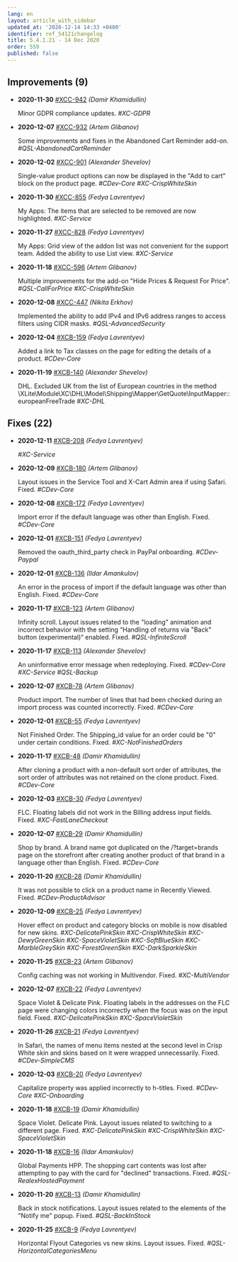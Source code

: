 ```yaml
---
lang: en
layout: article_with_sidebar
updated_at: '2020-12-14 14:33 +0400'
identifier: ref_54121changelog
title: 5.4.1.21 - 14 Dec 2020
order: 559
published: false
---
```

## Improvements (9)
* **2020-11-30** [#XCC-942](https://sellerlabs.atlassian.net/browse/XCC-942) _(Damir Khamidullin)_

  Minor GDPR compliance updates. _#XC-GDPR_

* **2020-12-07** [#XCC-932](https://sellerlabs.atlassian.net/browse/XCC-932) _(Artem Glibanov)_

  Some improvements and fixes in the Abandoned Cart Reminder add-on. _#QSL-AbandonedCartReminder_

* **2020-12-02** [#XCC-901](https://sellerlabs.atlassian.net/browse/XCC-901) _(Alexander Shevelov)_

  Single-value product options can now be displayed in the "Add to cart" block on the product page. _#CDev-Core #XC-CrispWhiteSkin_

* **2020-11-30** [#XCC-855](https://sellerlabs.atlassian.net/browse/XCC-855) _(Fedya Lavrentyev)_

  My Apps: The items that are selected to be removed are now highlighted. _#XC-Service_

* **2020-11-27** [#XCC-828](https://sellerlabs.atlassian.net/browse/XCC-828) _(Fedya Lavrentyev)_

  My Apps: Grid view of the addon list was not convenient for the support team. Added the ability to use List view. _#XC-Service_

* **2020-11-18** [#XCC-596](https://sellerlabs.atlassian.net/browse/XCC-596) _(Artem Glibanov)_

  Multiple improvements for the add-on "Hide Prices & Request For Price". _#QSL-CallForPrice #XC-CrispWhiteSkin_

* **2020-12-08** [#XCC-447](https://sellerlabs.atlassian.net/browse/XCC-447) _(Nikita Erkhov)_

  Implemented the ability to add IPv4 and IPv6 address ranges to access filters using CIDR masks. _#QSL-AdvancedSecurity_

* **2020-12-04** [#XCB-159](https://sellerlabs.atlassian.net/browse/XCB-159) _(Fedya Lavrentyev)_

  Added a link to Tax classes on the page for editing the details of a product. _#CDev-Core_

* **2020-11-19** [#XCB-140](https://sellerlabs.atlassian.net/browse/XCB-140) _(Alexander Shevelov)_

  DHL. Excluded UK from the list of European countries in the method \XLite\Module\XC\DHL\Model\Shipping\Mapper\GetQuote\InputMapper::europeanFreeTrade _#XC-DHL_


## Fixes (22)
* **2020-12-11** [#XCB-208](https://sellerlabs.atlassian.net/browse/XCB-208) _(Fedya Lavrentyev)_

   _#XC-Service_

* **2020-12-09** [#XCB-180](https://sellerlabs.atlassian.net/browse/XCB-180) _(Artem Glibanov)_

  Layout issues in the Service Tool and X-Cart Admin area if using Safari. Fixed. _#CDev-Core_

* **2020-12-08** [#XCB-172](https://sellerlabs.atlassian.net/browse/XCB-172) _(Fedya Lavrentyev)_

  Import error if the default language was other than English. Fixed. _#CDev-Core_

* **2020-12-01** [#XCB-151](https://sellerlabs.atlassian.net/browse/XCB-151) _(Fedya Lavrentyev)_

  Removed the oauth_third_party check in PayPal onboarding. _#CDev-Paypal_

* **2020-12-01** [#XCB-136](https://sellerlabs.atlassian.net/browse/XCB-136) _(Ildar Amankulov)_

  An error in the process of import if the default language was other than English. Fixed. _#CDev-Core_

* **2020-11-17** [#XCB-123](https://sellerlabs.atlassian.net/browse/XCB-123) _(Artem Glibanov)_

  Infinity scroll. Layout issues related to the "loading" animation and incorrect behavior with the setting “Handling of returns via "Back" button (experimental)“ enabled. Fixed. _#QSL-InfiniteScroll_

* **2020-11-17** [#XCB-113](https://sellerlabs.atlassian.net/browse/XCB-113) _(Alexander Shevelov)_

  An uninformative error message when redeploying. Fixed. _#CDev-Core #XC-Service #QSL-Backup_

* **2020-12-07** [#XCB-78](https://sellerlabs.atlassian.net/browse/XCB-78) _(Artem Glibanov)_

  Product import. The number of lines that had been checked during an import process was counted incorrectly. Fixed. _#CDev-Core_

* **2020-12-01** [#XCB-55](https://sellerlabs.atlassian.net/browse/XCB-55) _(Fedya Lavrentyev)_

  Not Finished Order. The Shipping_id value for an order could be "0" under certain conditions. Fixed. _#XC-NotFinishedOrders_

* **2020-11-17** [#XCB-48](https://sellerlabs.atlassian.net/browse/XCB-48) _(Damir Khamidullin)_

  After cloning a product with a non-default sort order of attributes, the sort order of attributes was not retained on the clone product. Fixed. _#CDev-Core_

* **2020-12-03** [#XCB-30](https://sellerlabs.atlassian.net/browse/XCB-30) _(Fedya Lavrentyev)_

  FLC. Floating labels did not work in the Billing address input fields. Fixed. _#XC-FastLaneCheckout_

* **2020-12-07** [#XCB-29](https://sellerlabs.atlassian.net/browse/XCB-29) _(Damir Khamidullin)_

  Shop by brand. A brand name got duplicated on the /?target=brands page on the storefront after creating another product of that brand in a language other than English. Fixed. _#CDev-Core_

* **2020-11-20** [#XCB-28](https://sellerlabs.atlassian.net/browse/XCB-28) _(Damir Khamidullin)_

  It was not possible to click on a product name in Recently Viewed. Fixed. _#CDev-ProductAdvisor_

* **2020-12-09** [#XCB-25](https://sellerlabs.atlassian.net/browse/XCB-25) _(Fedya Lavrentyev)_

  Hover effect on product and category blocks on mobile is now disabled for new skins. _#XC-DelicatePinkSkin #XC-CrispWhiteSkin #XC-DewyGreenSkin #XC-SpaceVioletSkin #XC-SoftBlueSkin #XC-MarbleGreySkin #XC-ForestGreenSkin #XC-DarkSparkleSkin_

* **2020-11-25** [#XCB-23](https://sellerlabs.atlassian.net/browse/XCB-23) _(Artem Glibanov)_

  Config caching was not working in Multivendor. Fixed. _#XC-MultiVendor_

* **2020-12-07** [#XCB-22](https://sellerlabs.atlassian.net/browse/XCB-22) _(Fedya Lavrentyev)_

  Space Violet & Delicate Pink. Floating labels in the addresses on the FLC page were changing colors incorrectly when the focus was on the input field. Fixed. _#XC-DelicatePinkSkin #XC-SpaceVioletSkin_

* **2020-11-26** [#XCB-21](https://sellerlabs.atlassian.net/browse/XCB-21) _(Fedya Lavrentyev)_

  In Safari, the names of menu items nested at the second level in Crisp White skin and skins based on it were wrapped unnecessarily. Fixed. _#CDev-SimpleCMS_

* **2020-12-03** [#XCB-20](https://sellerlabs.atlassian.net/browse/XCB-20) _(Fedya Lavrentyev)_

  Capitalize property was applied incorrectly to h-titles. Fixed. _#CDev-Core #XC-Onboarding_

* **2020-11-18** [#XCB-19](https://sellerlabs.atlassian.net/browse/XCB-19) _(Damir Khamidullin)_

  Space Violet. Delicate Pink. Layout issues related to switching to a different page. Fixed. _#XC-DelicatePinkSkin #XC-CrispWhiteSkin #XC-SpaceVioletSkin_

* **2020-11-18** [#XCB-16](https://sellerlabs.atlassian.net/browse/XCB-16) _(Ildar Amankulov)_

  Global Payments HPP. The shopping cart contents was lost after attempting to pay with the card for "declined" transactions. Fixed. _#QSL-RealexHostedPayment_

* **2020-11-20** [#XCB-13](https://sellerlabs.atlassian.net/browse/XCB-13) _(Damir Khamidullin)_

  Back in stock notifications. Layout issues related to the elements of the "Notify me" popup. Fixed. _#QSL-BackInStock_

* **2020-11-25** [#XCB-9](https://sellerlabs.atlassian.net/browse/XCB-9) _(Fedya Lavrentyev)_

  Horizontal Flyout Categories vs new skins. Layout issues. Fixed. _#QSL-HorizontalCategoriesMenu_


